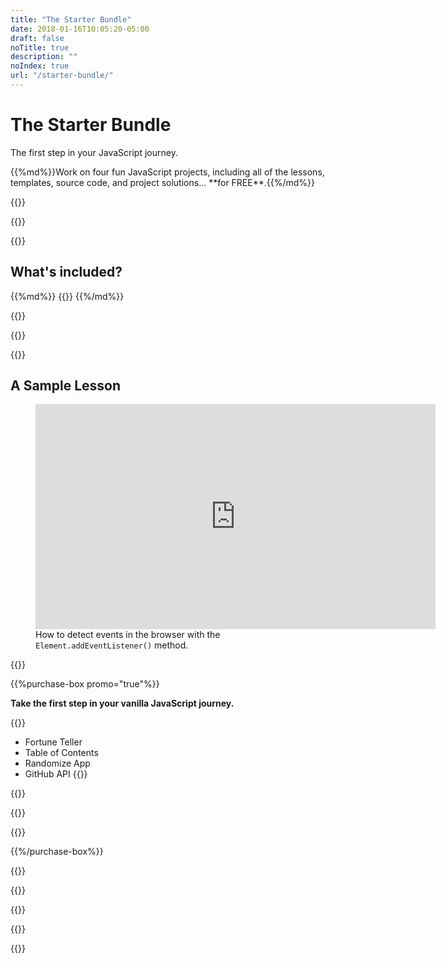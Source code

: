 ```yaml
---
title: "The Starter Bundle"
date: 2018-01-16T10:05:20-05:00
draft: false
noTitle: true
description: ""
noIndex: true
url: "/starter-bundle/"
---
```


<h1 class="no-padding-top no-margin-bottom h5 text-sans">The Starter Bundle</h1>
<p><span class="text-xlarge text-serif">The first step in your JavaScript journey.</span></p>

<p><span class="text-large">{{%md%}}Work on four fun JavaScript projects, including all of the lessons, templates, source code, and project solutions... **for FREE**.{{%/md%}}</span></p>

{{<cta for="projects-all">}}

<div class="padding-bottom-small">{{<pricing-link>}}</div>

{{<used-by>}}

## What's included?

<div class="list-spaced-small">
{{%md%}}
{{<product-list package="starter">}}
{{%/md%}}
</div>

{{<formats>}}

{{<testimonial-group group="learn">}}

<!-- {{<bonuses promo="true">}}

{{<cta for="bonusesGuides">}}
{{<cta for="bonusesList">}}

{{<pricing-link>}}

{{<testimonial-group group="slack">}} -->

{{<skills>}}

## A Sample Lesson

<figure>
	<iframe class="no-margin-bottom" src="https://player.vimeo.com/video/522571202?h=f2ae5f4712" width="640" height="360" frameborder="0" allow="autoplay; fullscreen; picture-in-picture" allowfullscreen></iframe>
	<figcaption>How to detect events in the browser with the <code>Element.addEventListener()</code> method.</figcaption>
</figure>

{{<cta for="bio">}}

{{%purchase-box promo="true"%}}

**Take the first step in your vanilla JavaScript journey.**

{{<purchase-summary>}}
- Fortune Teller
- Table of Contents
- Randomize App
- GitHub API
{{</purchase-summary>}}

{{<cta for="project-buy">}}

{{<purchase-link product="starter">}}

{{<sales-numbers>}}

{{%/purchase-box%}}

{{<testimonial-group group="purchase">}}

{{<faq-promo>}}

{{<pricing-link>}}

{{<testimonial-group group="faq">}}

{{<not-ready-yet>}}